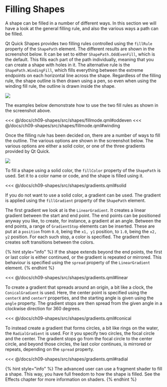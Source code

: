 # Filling Shapes

A shape can be filled in a number of different ways. In this section we will have a look at the general filling rule, and also the various ways a path can be filled.

Qt Quick Shapes provides two filling rules controlled using the ``fillRule`` property of the ``ShapePath`` element. The different results are shown in the screenshot below. It can be set to either ``ShapePath.OddEvenFill``, which is the default. This fills each part of the path individually, meaning that you can create a shape with holes in it. The alternative rule is the ``ShapePath.WindingFill``, which fills everything between the extreme endpoints on each horizontal line across the shape. Regardless of the filling rule, the shape outline is then drawn using a pen, so even when using the winding fill rule, the outline is drawn inside the shape.

![](./assets/automatic/fillmode.png)

The examples below demonstrate how to use the two fill rules as shown in the screenshot above.

<<< @/docs/ch09-shapes/src/shapes/fillmode.qml#oddeven
<<< @/docs/ch09-shapes/src/shapes/fillmode.qml#winding

Once the filling rule has been decided on, there are a number of ways to fill the outline. The various options are shown in the screenshot below. The various options are either a solid color, or one of the three gradients provided by Qt Quick.

![](./assets/automatic/gradients.png)

To fill a shape using a solid color, the ``fillColor`` property of the ``ShapePath`` is used. Set it to a color name or code, and the shape is filled using it.

<<< @/docs/ch09-shapes/src/shapes/gradients.qml#solid

If you do not want to use a solid color, a gradient can be used. The gradient is applied using the ``fillGradient`` property of the ``ShapePath`` element.

The first gradient we look at is the ``LinearGradient``. It creates a linear gradient between the start and end point. The end points can be positioned anyway you like, to create, for instance, a gradient at an angle. Between the end points, a range of ``GradientStop`` elements can be inserted. These are put at a ``position`` from ``0.0``, being the ``x1, y1`` position, to ``1.0``, being the ``x2, y2`` position. For each such stop, a color is specified. The gradient then creates soft transitions between the colors. 

{% hint style="info" %}
If the shape extends beyond the end points, the first or last color is either continued, or the gradient is repeated or mirrored. This behaviour is specified using the ``spread`` property of the ``LinearGradient`` element.
{% endhint %}

<<< @/docs/ch09-shapes/src/shapes/gradients.qml#linear

To create a gradient that spreads around an origin, a bit like a clock, the ``ConicalGradient`` is used. Here, the center point is specified using the ``centerX`` and ``centerY`` properties, and the starting angle is given using the ``angle`` property. The gradient stops are then spread from the given angle in a clockwise direction for 360 degrees.

<<< @/docs/ch09-shapes/src/shapes/gradients.qml#conical

To instead create a gradient that forms circles, a bit like rings on the water, the ``RadialGradient`` is used. For it you specify two circles, the focal circle and the center. The gradient stops go from the focal circle to the center circle, and beyond those circles, the last color continues, is mirrored or repeats, depending on the ``spread`` property.

<<< @/docs/ch09-shapes/src/shapes/gradients.qml#radial

{% hint style="info" %}
The advanced user can use a fragment shader to fill a shape. This way, you have full freedom to how the shape is filled. See the Effects chapter for more information on shaders.
{% endhint %}
